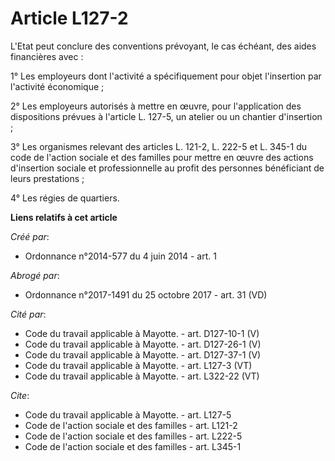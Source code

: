 # Article L127-2

L'Etat peut conclure des conventions prévoyant, le cas échéant, des aides financières avec : 

1° Les employeurs dont l'activité a spécifiquement pour objet l'insertion par l'activité économique ; 

2° Les employeurs autorisés à mettre en œuvre, pour l'application des dispositions prévues à l'article L. 127-5, un atelier
ou un chantier d'insertion ; 

3° Les organismes relevant des articles L. 121-2, L. 222-5 et L. 345-1 du code de l'action sociale et des familles pour
mettre en œuvre des actions d'insertion sociale et professionnelle au profit des personnes bénéficiant de leurs
prestations ; 

4° Les régies de quartiers.

**Liens relatifs à cet article**

_Créé par_:

  - Ordonnance n°2014-577 du 4 juin 2014 - art. 1

_Abrogé par_:

  - Ordonnance n°2017-1491 du 25 octobre 2017 - art. 31 (VD)

_Cité par_:

  - Code du travail applicable à Mayotte. - art. D127-10-1 (V)
  - Code du travail applicable à Mayotte. - art. D127-26-1 (V)
  - Code du travail applicable à Mayotte. - art. D127-37-1 (V)
  - Code du travail applicable à Mayotte. - art. L127-3 (VT)
  - Code du travail applicable à Mayotte. - art. L322-22 (VT)

_Cite_:

  - Code du travail applicable à Mayotte. - art. L127-5
  - Code de l'action sociale et des familles - art. L121-2
  - Code de l'action sociale et des familles - art. L222-5
  - Code de l'action sociale et des familles - art. L345-1

